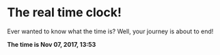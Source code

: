 # The real time clock!

Ever wanted to know what the time is? Well, your journey is about to end!

**The time is Nov 07, 2017, 13:53**